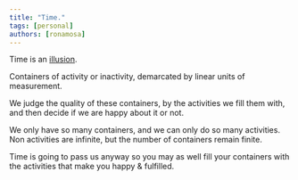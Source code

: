 ```yaml
---
title: "Time."
tags: [personal]
authors: [ronamosa]
---
```


Time is an [illusion](https://ronamosa.io/blog/2023/01/22/Daily-Blog-63).

Containers of activity or inactivity, demarcated by linear units of measurement.

We judge the quality of these containers, by the activities we fill them with, and then decide if we are happy about it or not.

We only have so many containers, and we can only do so many activities. Non activities are infinite, but the number of containers remain finite.

Time is going to pass us anyway so you may as well fill your containers with the activities that make you happy & fulfilled.
